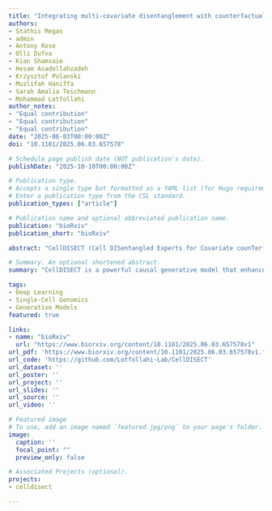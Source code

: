 ```yaml
---
title: "Integrating multi-covariate disentanglement with counterfactual analysis on synthetic data enables cell type discovery and counterfactual predictions"
authors:
- Stathis Megas
- admin
- Antony Rose
- Olli Dufva
- Kian Shamsaie
- Hesam Asadollahzadeh
- Krzysztof Polanski
- Muzlifah Haniffa
- Sarah Amalia Teichmann
- Mohammad Lotfollahi
author_notes:
- "Equal contribution"
- "Equal contribution"
- "Equal contribution"
date: "2025-06-03T00:00:00Z"
doi: "10.1101/2025.06.03.657578"

# Schedule page publish date (NOT publication's date).
publishDate: "2025-10-10T00:00:00Z"

# Publication type.
# Accepts a single type but formatted as a YAML list (for Hugo requirements).
# Enter a publication type from the CSL standard.
publication_types: ["article"]

# Publication name and optional abbreviated publication name.
publication: "bioRxiv"
publication_short: "bioRxiv"

abstract: "CellDISECT (Cell DISentangled Experts for Covariate counTerfactuals) is a powerful causal generative model that enhances single-cell analysis by disentangling variations to separate covariate variations at test time, learning to make accurate counterfactual predictions, achieving flexible fairness through expert models for each latent space, and capturing both covariate-specific information and novel biological insights. *These authors contributed equally."

# Summary. An optional shortened abstract.
summary: "CellDISECT is a powerful causal generative model that enhances single-cell analysis by disentangling variations, making counterfactual predictions, and achieving flexible fairness."

tags:
- Deep Learning
- Single-Cell Genomics
- Generative Models
featured: true

links:
- name: "bioRxiv"
  url: "https://www.biorxiv.org/content/10.1101/2025.06.03.657578v1"
url_pdf: 'https://www.biorxiv.org/content/10.1101/2025.06.03.657578v1.full.pdf'
url_code: 'https://github.com/Lotfollahi-Lab/CellDISECT'
url_dataset: ''
url_poster: ''
url_project: ''
url_slides: ''
url_source: ''
url_video: ''

# Featured image
# To use, add an image named `featured.jpg/png` to your page's folder. 
image:
  caption: ''
  focal_point: ""
  preview_only: false

# Associated Projects (optional).
projects:
- celldisect

---
```

